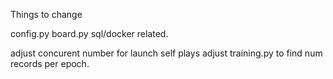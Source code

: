 Things to change

config.py
board.py
sql/docker related.

adjust concurent number for launch self plays
adjust training.py to find num records per epoch.
